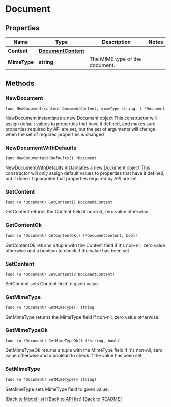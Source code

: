 # Document

## Properties

Name | Type | Description | Notes
------------ | ------------- | ------------- | -------------
**Content** | [**DocumentContent**](DocumentContent.md) |  | 
**MimeType** | **string** | The MIME type of the document. | 

## Methods

### NewDocument

`func NewDocument(content DocumentContent, mimeType string, ) *Document`

NewDocument instantiates a new Document object
This constructor will assign default values to properties that have it defined,
and makes sure properties required by API are set, but the set of arguments
will change when the set of required properties is changed

### NewDocumentWithDefaults

`func NewDocumentWithDefaults() *Document`

NewDocumentWithDefaults instantiates a new Document object
This constructor will only assign default values to properties that have it defined,
but it doesn't guarantee that properties required by API are set

### GetContent

`func (o *Document) GetContent() DocumentContent`

GetContent returns the Content field if non-nil, zero value otherwise.

### GetContentOk

`func (o *Document) GetContentOk() (*DocumentContent, bool)`

GetContentOk returns a tuple with the Content field if it's non-nil, zero value otherwise
and a boolean to check if the value has been set.

### SetContent

`func (o *Document) SetContent(v DocumentContent)`

SetContent sets Content field to given value.


### GetMimeType

`func (o *Document) GetMimeType() string`

GetMimeType returns the MimeType field if non-nil, zero value otherwise.

### GetMimeTypeOk

`func (o *Document) GetMimeTypeOk() (*string, bool)`

GetMimeTypeOk returns a tuple with the MimeType field if it's non-nil, zero value otherwise
and a boolean to check if the value has been set.

### SetMimeType

`func (o *Document) SetMimeType(v string)`

SetMimeType sets MimeType field to given value.



[[Back to Model list]](../README.md#documentation-for-models) [[Back to API list]](../README.md#documentation-for-api-endpoints) [[Back to README]](../README.md)


